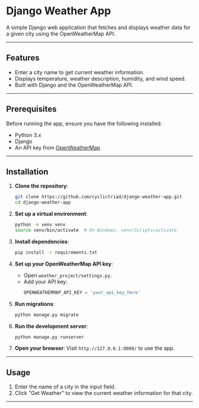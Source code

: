 # Django Weather App

A simple Django web application that fetches and displays weather data for a given city using the OpenWeatherMap API.

---

## Features

- Enter a city name to get current weather information.
- Displays temperature, weather description, humidity, and wind speed.
- Built with Django and the OpenWeatherMap API.

---

## Prerequisites

Before running the app, ensure you have the following installed:

- Python 3.x
- Django
- An API key from [OpenWeatherMap](https://openweathermap.org/api)

---

## Installation

1. **Clone the repository**:

   ```bash
   git clone https://github.com/cyclictriad/django-weather-app.git
   cd django-weather-app
   ```

2. **Set up a virtual environment**:

   ```bash
   python -m venv venv
   source venv/bin/activate  # On Windows: venv\Scripts\activate
   ```

3. **Install dependencies**:

   ```bash
   pip install -r requirements.txt
   ```

4. **Set up your OpenWeatherMap API key**:

   - Open `weather_project/settings.py`.
   - Add your API key:
     ```python
     OPENWEATHERMAP_API_KEY = 'your_api_key_here'
     ```

5. **Run migrations**:

   ```bash
   python manage.py migrate
   ```

6. **Run the development server**:

   ```bash
   python manage.py runserver
   ```

7. **Open your browser**:
   Visit `http://127.0.0.1:8000/` to use the app.

---

## Usage

1. Enter the name of a city in the input field.
2. Click "Get Weather" to view the current weather information for that city.

---
